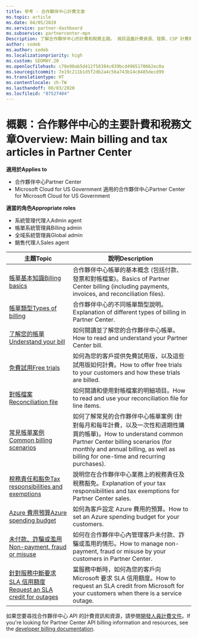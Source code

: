 ```yaml
---
title: 參考 - 合作夥伴中心計費文章
ms.topic: article
ms.date: 04/05/2020
ms.service: partner-dashboard
ms.subservice: partnercenter-mpn
Description: 了解合作夥伴中心的計費和稅務主題。 資訊涵蓋計費資源、發票、CSP 計費和稅務。
author: sodeb
ms.author: sodeb
ms.localizationpriority: high
ms.custom: SEOMAY.20
ms.openlocfilehash: c78e90ab5d412f58384c039bcd4965170662ec0a
ms.sourcegitcommit: 7e19c211b1d5f2db2a4c56a743b14c8485decd99
ms.translationtype: HT
ms.contentlocale: zh-TW
ms.lasthandoff: 08/03/2020
ms.locfileid: "87527404"
---
```

# <a name="overview-main-billing-and-tax-articles-in-partner-center"></a><span data-ttu-id="2d97a-104">概觀：合作夥伴中心的主要計費和稅務文章</span><span class="sxs-lookup"><span data-stu-id="2d97a-104">Overview: Main billing and tax articles in Partner Center</span></span>

<span data-ttu-id="2d97a-105">**適用於**</span><span class="sxs-lookup"><span data-stu-id="2d97a-105">**Applies to**</span></span>

- <span data-ttu-id="2d97a-106">合作夥伴中心</span><span class="sxs-lookup"><span data-stu-id="2d97a-106">Partner Center</span></span>
- <span data-ttu-id="2d97a-107">Microsoft Cloud for US Government 適用的合作夥伴中心</span><span class="sxs-lookup"><span data-stu-id="2d97a-107">Partner Center for Microsoft Cloud for US Government</span></span>

<span data-ttu-id="2d97a-108">**適當的角色**</span><span class="sxs-lookup"><span data-stu-id="2d97a-108">**Appropriate roles**</span></span>

- <span data-ttu-id="2d97a-109">系統管理代理人</span><span class="sxs-lookup"><span data-stu-id="2d97a-109">Admin agent</span></span>
- <span data-ttu-id="2d97a-110">帳單系統管理員</span><span class="sxs-lookup"><span data-stu-id="2d97a-110">Billing admin</span></span>
- <span data-ttu-id="2d97a-111">全域系統管理員</span><span class="sxs-lookup"><span data-stu-id="2d97a-111">Global admin</span></span>
- <span data-ttu-id="2d97a-112">銷售代理人</span><span class="sxs-lookup"><span data-stu-id="2d97a-112">Sales agent</span></span>

| <span data-ttu-id="2d97a-113">主題</span><span class="sxs-lookup"><span data-stu-id="2d97a-113">Topic</span></span> | <span data-ttu-id="2d97a-114">說明</span><span class="sxs-lookup"><span data-stu-id="2d97a-114">Description</span></span> |
| ----- | ----------- |
| [<span data-ttu-id="2d97a-115">帳單基本知識</span><span class="sxs-lookup"><span data-stu-id="2d97a-115">Billing basics</span></span>](billing-basics.md) | <span data-ttu-id="2d97a-116">合作夥伴中心帳單的基本概念 (包括付款、發票和對帳檔案)。</span><span class="sxs-lookup"><span data-stu-id="2d97a-116">Basics of Partner Center billing (including payments, invoices, and reconciliation files).</span></span> |
| [<span data-ttu-id="2d97a-117">帳單類型</span><span class="sxs-lookup"><span data-stu-id="2d97a-117">Types of billing</span></span>](billing-different-types.md) | <span data-ttu-id="2d97a-118">合作夥伴中心的不同帳單類型說明。</span><span class="sxs-lookup"><span data-stu-id="2d97a-118">Explanation of different types of billing in Partner Center.</span></span> |
| [<span data-ttu-id="2d97a-119">了解您的帳單</span><span class="sxs-lookup"><span data-stu-id="2d97a-119">Understand your bill</span></span>](read-your-bill.md) | <span data-ttu-id="2d97a-120">如何閱讀並了解您的合作夥伴中心帳單。</span><span class="sxs-lookup"><span data-stu-id="2d97a-120">How to read and understand your Partner Center bill.</span></span> |
| [<span data-ttu-id="2d97a-121">免費試用</span><span class="sxs-lookup"><span data-stu-id="2d97a-121">Free trials</span></span>](offer-your-customers-trials-of-microsoft-products.md) | <span data-ttu-id="2d97a-122">如何為您的客戶提供免費試用版，以及這些試用版如何計費。</span><span class="sxs-lookup"><span data-stu-id="2d97a-122">How to offer free trials to your customers and how these trials are billed.</span></span> |
| [<span data-ttu-id="2d97a-123">對帳檔案</span><span class="sxs-lookup"><span data-stu-id="2d97a-123">Reconciliation file</span></span>](use-the-reconciliation-files.md) | <span data-ttu-id="2d97a-124">如何閱讀和使用對帳檔案的明細項目。</span><span class="sxs-lookup"><span data-stu-id="2d97a-124">How to read and use your reconciliation file for line items.</span></span> |
| [<span data-ttu-id="2d97a-125">常見帳單案例</span><span class="sxs-lookup"><span data-stu-id="2d97a-125">Common billing scenarios</span></span>](common-billing-scenarios.md) | <span data-ttu-id="2d97a-126">如何了解常見的合作夥伴中心帳單案例 (針對每月和每年計費，以及一次性和週期性購買的帳單)。</span><span class="sxs-lookup"><span data-stu-id="2d97a-126">How to understand common Partner Center billing scenarios (for monthly and annual billing, as well as billing for one-time and recurring purchases).</span></span> |
| [<span data-ttu-id="2d97a-127">稅務責任和豁免</span><span class="sxs-lookup"><span data-stu-id="2d97a-127">Tax responsibilities and exemptions</span></span>](tax-and-tax-exemptions.md) | <span data-ttu-id="2d97a-128">說明您在合作夥伴中心業務上的稅務責任及稅務豁免。</span><span class="sxs-lookup"><span data-stu-id="2d97a-128">Explanation of your tax responsibilities and tax exemptions for Partner Center sales.</span></span> |
| [<span data-ttu-id="2d97a-129">Azure 費用預算</span><span class="sxs-lookup"><span data-stu-id="2d97a-129">Azure spending budget</span></span>](set-an-azure-spending-budget-for-your-customers.md) | <span data-ttu-id="2d97a-130">如何為客戶設定 Azure 費用的預算。</span><span class="sxs-lookup"><span data-stu-id="2d97a-130">How to set an Azure spending budget for your customers.</span></span> |
| [<span data-ttu-id="2d97a-131">未付款、詐騙或濫用</span><span class="sxs-lookup"><span data-stu-id="2d97a-131">Non-payment, fraud or misuse</span></span>](non-payment--fraud--or-misuse.md) | <span data-ttu-id="2d97a-132">如何在合作夥伴中心內管理客戶未付款、詐騙或濫用的情形。</span><span class="sxs-lookup"><span data-stu-id="2d97a-132">How to manage non-payment, fraud or misuse by your customers in Partner Center.</span></span> |
| [<span data-ttu-id="2d97a-133">針對服務中斷要求 SLA 信用額度</span><span class="sxs-lookup"><span data-stu-id="2d97a-133">Request an SLA credit for outages</span></span>](request-credit.md) | <span data-ttu-id="2d97a-134">當服務中斷時，如何為您的客戶向 Microsoft 要求 SLA 信用額度。</span><span class="sxs-lookup"><span data-stu-id="2d97a-134">How to request an SLA credit from Microsoft for your customers when there is a service outage.</span></span> |

<span data-ttu-id="2d97a-135">如果您要尋找合作夥伴中心 API 的計費資訊和資源，請參閱[開發人員計費文件](https://docs.microsoft.com/partner-center/develop/manage-billing)。</span><span class="sxs-lookup"><span data-stu-id="2d97a-135">If you're looking for Partner Center API billing information and resources, see the [developer billing documentation](https://docs.microsoft.com/partner-center/develop/manage-billing).</span></span>
